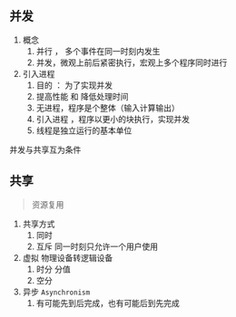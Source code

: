 ##  并发

1. 概念
    1. 并行 ， 多个事件在同一时刻内发生
    2. 并发，微观上前后紧密执行，宏观上多个程序同时进行
2. 引入进程
    1. 目的 ： 为了实现并发 
    2. 提高性能 和 降低处理时间
    3. 无进程，程序是个整体（输入计算输出）
    4. 引入进程 ，程序以更小的块执行，实现并发
    5. 线程是独立运行的基本单位
    

并发与共享互为条件

## 共享
> 资源复用

1. 共享方式
    1. 同时
    2. 互斥 同一时刻只允许一个用户使用
2. 虚拟 物理设备转逻辑设备
    1. 时分  分值
    2. 空分  
3. 异步 `Asynchronism`
    1. 有可能先到后完成，也有可能后到先完成



